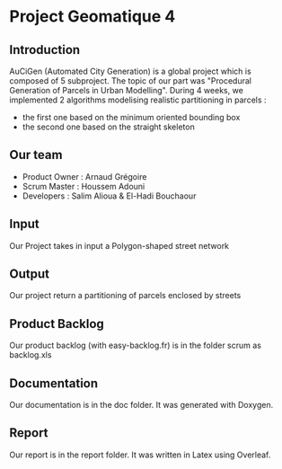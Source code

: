 # Project Geomatique 4 

## Introduction

AuCiGen (Automated City Generation) is a global project which is composed of 5 subproject. The topic of our part was "Procedural Generation of Parcels in Urban Modelling". During 4 weeks, we implemented 2 algorithms modelising realistic partitioning in parcels :

- the first one based on the minimum oriented bounding box
- the second one based on the straight skeleton 

## Our team

- Product Owner : Arnaud Grégoire
- Scrum Master : Houssem Adouni
- Developers : Salim Alioua & El-Hadi Bouchaour

## Input

Our Project takes in input a Polygon-shaped street network 

## Output

Our project return a partitioning of parcels enclosed by streets

## Product Backlog 

Our product backlog (with easy-backlog.fr)  is in the folder scrum as backlog.xls

## Documentation

Our documentation is in the doc folder. It was generated with Doxygen.

## Report

Our report is in the report folder. It was written in Latex using Overleaf. 
